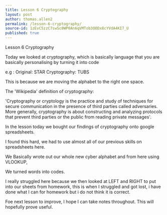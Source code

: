```yaml
---
title: Lesson 6 Cryptography
layout: post
author: thomas.allen2
permalink: /lesson-6-cryptography/
source-id: 1zEvC5zzC7swSc0WP0An6qVMTob3OODx8cYVdA4KI7_U
published: true
---
```

Lesson 6 Cryptography

Today we looked at cryptography, which is basically language that you are basically personalising by turning it into code

e.g : Original: STAR
      Cryptography: TUBS

This is because we are moving the alphabet to the right one space.

 

The 'Wikipedia' definition of cryptography:

'Cryptography or cryptology is the practice and study of techniques for secure communication in the presence of third parties called adversaries. More generally, cryptography is about constructing and analyzing protocols that prevent third parties or the public from reading private messages'.

In the lesson today we bought our findings of cryptography onto google spreadsheets.

I found this hard, we had to use almost all of our previous skills on spreadsheets here.

We Basically wrote out our whole new cyber alphabet and from here using VLOOKUP,

We turned words into codes.

I really struggled here because we then looked at LEFT and RIGHT to put into our sheets from homework, this is when I struggled and got lost, i have done what I can for homework but i do not think it is correct. 

Foe next lesson to improve, I hope I can take notes throughout. This will hopefully prove useful.

